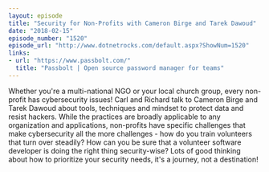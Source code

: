 ```yaml
---
layout: episode
title: "Security for Non-Profits with Cameron Birge and Tarek Dawoud"
date: "2018-02-15"
episode_number: "1520"
episode_url: "http://www.dotnetrocks.com/default.aspx?ShowNum=1520"
links:
- url: "https://www.passbolt.com/"
  title: "Passbolt | Open source password manager for teams"
---
```


Whether you're a multi-national NGO or your local church group, every non-profit has cybersecurity issues! Carl and Richard talk to Cameron Birge and Tarek Dawoud about tools, techniques and mindset to protect data and resist hackers. While the practices are broadly applicable to any organization and applications, non-profits have specific challenges that make cybersecurity all the more challenges - how do you train volunteers that turn over steadily? How can you be sure that a volunteer software developer is doing the right thing security-wise? Lots of good thinking about how to prioritize your security needs, it's a journey, not a destination!
